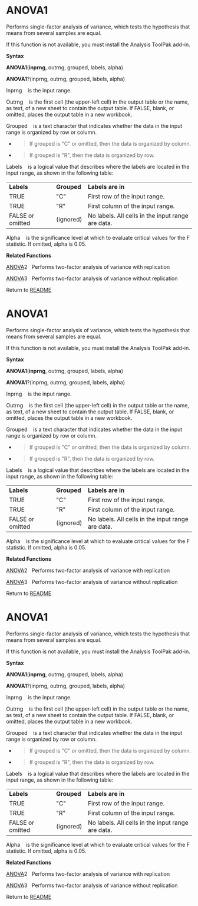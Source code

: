 # ANOVA1

Performs single-factor analysis of variance, which tests the hypothesis
that means from several samples are equal.

If this function is not available, you must install the Analysis ToolPak
add-in.

**Syntax**

**ANOVA1**(**inprng**, outrng, grouped, labels, alpha)

**ANOVA1**?(inprng, outrng, grouped, labels, alpha)

Inprng&nbsp;&nbsp;&nbsp;&nbsp;is the input range.

Outrng&nbsp;&nbsp;&nbsp;&nbsp;is the first cell (the upper-left cell) in
the output table or the name, as text, of a new sheet to contain the
output table. If FALSE, blank, or omitted, places the output table in a
new workbook.

Grouped&nbsp;&nbsp;&nbsp;&nbsp;is a text character that indicates
whether the data in the input range is organized by row or column.

  - > If grouped is "C" or omitted, then the data is organized by
    > column.

  - > If grouped is "R", then the data is organized by row.

Labels&nbsp;&nbsp;&nbsp;&nbsp;is a logical value that describes where
the labels are located in the input range, as shown in the following
table:

|                  |             |                                                   |
| ---------------- | ----------- | ------------------------------------------------- |
| **Labels**       | **Grouped** | **Labels are in**                                 |
| TRUE             | "C"         | First row of the input range.                     |
| TRUE             | "R"         | First column of the input range.                  |
| FALSE or omitted | (ignored)   | No labels. All cells in the input range are data. |

Alpha&nbsp;&nbsp;&nbsp;&nbsp;is the significance level at which to
evaluate critical values for the F statistic. If omitted, alpha is 0.05.

**Related Functions**

[ANOVA](ANOVA.md)2&nbsp;&nbsp;&nbsp;Performs two-factor analysis of variance with
replication

[ANOVA](ANOVA.md)3&nbsp;&nbsp;&nbsp;Performs two-factor analysis of variance without
replication



Return to [README](README.md#A)

# ANOVA1

Performs single-factor analysis of variance, which tests the hypothesis
that means from several samples are equal.

If this function is not available, you must install the Analysis ToolPak
add-in.

**Syntax**

**ANOVA1**(**inprng**, outrng, grouped, labels, alpha)

**ANOVA1**?(inprng, outrng, grouped, labels, alpha)

Inprng&nbsp;&nbsp;&nbsp;&nbsp;is the input range.

Outrng&nbsp;&nbsp;&nbsp;&nbsp;is the first cell (the upper-left cell) in
the output table or the name, as text, of a new sheet to contain the
output table. If FALSE, blank, or omitted, places the output table in a
new workbook.

Grouped&nbsp;&nbsp;&nbsp;&nbsp;is a text character that indicates
whether the data in the input range is organized by row or column.

  - > If grouped is "C" or omitted, then the data is organized by
    > column.

  - > If grouped is "R", then the data is organized by row.

Labels&nbsp;&nbsp;&nbsp;&nbsp;is a logical value that describes where
the labels are located in the input range, as shown in the following
table:

|                  |             |                                                   |
| ---------------- | ----------- | ------------------------------------------------- |
| **Labels**       | **Grouped** | **Labels are in**                                 |
| TRUE             | "C"         | First row of the input range.                     |
| TRUE             | "R"         | First column of the input range.                  |
| FALSE or omitted | (ignored)   | No labels. All cells in the input range are data. |

Alpha&nbsp;&nbsp;&nbsp;&nbsp;is the significance level at which to
evaluate critical values for the F statistic. If omitted, alpha is 0.05.

**Related Functions**

[ANOVA](ANOVA.md)2&nbsp;&nbsp;&nbsp;Performs two-factor analysis of variance with
replication

[ANOVA](ANOVA.md)3&nbsp;&nbsp;&nbsp;Performs two-factor analysis of variance without
replication



Return to [README](README.md#A)

# ANOVA1

Performs single-factor analysis of variance, which tests the hypothesis
that means from several samples are equal.

If this function is not available, you must install the Analysis ToolPak
add-in.

**Syntax**

**ANOVA1**(**inprng**, outrng, grouped, labels, alpha)

**ANOVA1**?(inprng, outrng, grouped, labels, alpha)

Inprng&nbsp;&nbsp;&nbsp;&nbsp;is the input range.

Outrng&nbsp;&nbsp;&nbsp;&nbsp;is the first cell (the upper-left cell) in
the output table or the name, as text, of a new sheet to contain the
output table. If FALSE, blank, or omitted, places the output table in a
new workbook.

Grouped&nbsp;&nbsp;&nbsp;&nbsp;is a text character that indicates
whether the data in the input range is organized by row or column.

  - > If grouped is "C" or omitted, then the data is organized by
    > column.

  - > If grouped is "R", then the data is organized by row.

Labels&nbsp;&nbsp;&nbsp;&nbsp;is a logical value that describes where
the labels are located in the input range, as shown in the following
table:

|                  |             |                                                   |
| ---------------- | ----------- | ------------------------------------------------- |
| **Labels**       | **Grouped** | **Labels are in**                                 |
| TRUE             | "C"         | First row of the input range.                     |
| TRUE             | "R"         | First column of the input range.                  |
| FALSE or omitted | (ignored)   | No labels. All cells in the input range are data. |

Alpha&nbsp;&nbsp;&nbsp;&nbsp;is the significance level at which to
evaluate critical values for the F statistic. If omitted, alpha is 0.05.

**Related Functions**

[ANOVA](ANOVA.md)2&nbsp;&nbsp;&nbsp;Performs two-factor analysis of variance with
replication

[ANOVA](ANOVA.md)3&nbsp;&nbsp;&nbsp;Performs two-factor analysis of variance without
replication



Return to [README](README.md#A)

